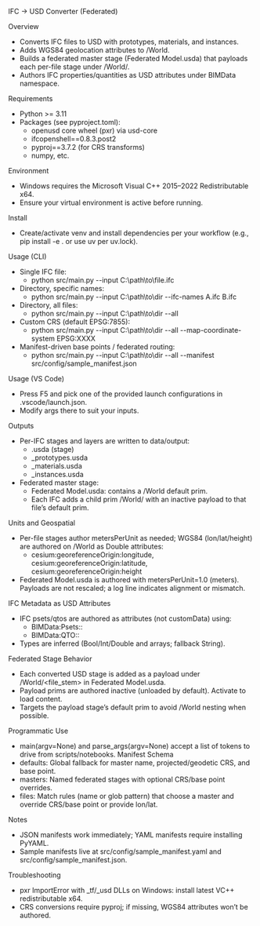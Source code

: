 IFC → USD Converter (Federated)

Overview
- Converts IFC files to USD with prototypes, materials, and instances.
- Adds WGS84 geolocation attributes to /World.
- Builds a federated master stage (Federated Model.usda) that payloads each per-file stage under /World/<discipline>.
- Authors IFC properties/quantities as USD attributes under BIMData namespace.

Requirements
- Python >= 3.11
- Packages (see pyproject.toml):
  - openusd core wheel (pxr) via usd-core
  - ifcopenshell==0.8.3.post2
  - pyproj==3.7.2 (for CRS transforms)
  - numpy, etc.

Environment
- Windows requires the Microsoft Visual C++ 2015–2022 Redistributable x64.
- Ensure your virtual environment is active before running.

Install
- Create/activate venv and install dependencies per your workflow (e.g., pip install -e . or use uv per uv.lock).

Usage (CLI)
- Single IFC file:
  - python src/main.py --input C:\\path\\to\\file.ifc
- Directory, specific names:
  - python src/main.py --input C:\\path\\to\\dir --ifc-names A.ifc B.ifc
- Directory, all files:
  - python src/main.py --input C:\\path\\to\\dir --all
- Custom CRS (default EPSG:7855):
  - python src/main.py --input C:\\path\\to\\dir --all --map-coordinate-system EPSG:XXXX
- Manifest-driven base points / federated routing:
  - python src/main.py --input C:\\path\\to\\dir --all --manifest src/config/sample_manifest.json

Usage (VS Code)
- Press F5 and pick one of the provided launch configurations in .vscode/launch.json.
- Modify args there to suit your inputs.

Outputs
- Per-IFC stages and layers are written to data/output:
  - <name>.usda (stage)
  - <name>_prototypes.usda
  - <name>_materials.usda
  - <name>_instances.usda
- Federated master stage:
  - Federated Model.usda: contains a /World default prim.
  - Each IFC adds a child prim /World/<name> with an inactive payload to that file’s default prim.

Units and Geospatial
- Per-file stages author metersPerUnit as needed; WGS84 (lon/lat/height) are authored on /World as Double attributes:
  - cesium:georeferenceOrigin:longitude, cesium:georeferenceOrigin:latitude, cesium:georeferenceOrigin:height
- Federated Model.usda is authored with metersPerUnit=1.0 (meters). Payloads are not rescaled; a log line indicates alignment or mismatch.

IFC Metadata as USD Attributes
- IFC psets/qtos are authored as attributes (not customData) using:
  - BIMData:Psets:<PsetName>:<PropName>
  - BIMData:QTO:<QtoName>:<PropName>
- Types are inferred (Bool/Int/Double and arrays; fallback String).

Federated Stage Behavior
- Each converted USD stage is added as a payload under /World/<file_stem> in Federated Model.usda.
- Payload prims are authored inactive (unloaded by default). Activate to load content.
- Targets the payload stage’s default prim to avoid /World nesting when possible.

Programmatic Use
- main(argv=None) and parse_args(argv=None) accept a list of tokens to drive from scripts/notebooks.
Manifest Schema
- defaults: Global fallback for master name, projected/geodetic CRS, and base point.
- masters: Named federated stages with optional CRS/base point overrides.
- files: Match rules (name or glob pattern) that choose a master and override CRS/base point or provide lon/lat.

Notes
- JSON manifests work immediately; YAML manifests require installing PyYAML.
- Sample manifests live at src/config/sample_manifest.yaml and src/config/sample_manifest.json.


Troubleshooting
- pxr ImportError with _tf/_usd DLLs on Windows: install latest VC++ redistributable x64.
- CRS conversions require pyproj; if missing, WGS84 attributes won’t be authored.







